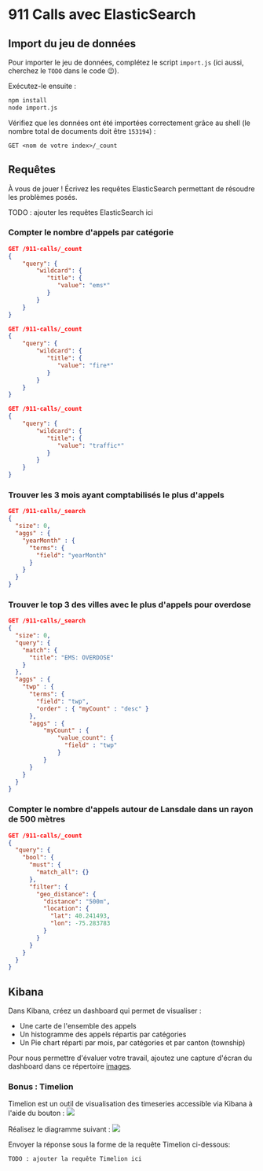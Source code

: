 # 911 Calls avec ElasticSearch

## Import du jeu de données

Pour importer le jeu de données, complétez le script `import.js` (ici aussi, cherchez le `TODO` dans le code :wink:).

Exécutez-le ensuite :

```bash
npm install
node import.js
```

Vérifiez que les données ont été importées correctement grâce au shell (le nombre total de documents doit être `153194`) :

```
GET <nom de votre index>/_count
```

## Requêtes

À vous de jouer ! Écrivez les requêtes ElasticSearch permettant de résoudre les problèmes posés.


TODO : ajouter les requêtes ElasticSearch ici

### Compter le nombre d'appels par catégorie

```JSON
GET /911-calls/_count
{
    "query": {
        "wildcard": {
           "title": {
              "value": "ems*"
           }
        }
    }
}

GET /911-calls/_count
{
    "query": {
        "wildcard": {
           "title": {
              "value": "fire*"
           }
        }
    }
}

GET /911-calls/_count
{
    "query": {
        "wildcard": {
           "title": {
              "value": "traffic*"
           }
        }
    }
}
```

### Trouver les 3 mois ayant comptabilisés le plus d'appels

```JSON
GET /911-calls/_search
{
  "size": 0,
  "aggs" : {
    "yearMonth" : {
      "terms": {
        "field": "yearMonth"
      }
    }
  }
}
```


### Trouver le top 3 des villes avec le plus d'appels pour overdose

```JSON
GET /911-calls/_search
{
  "size": 0,
  "query": {
    "match": {
      "title": "EMS: OVERDOSE"
    }
  },
  "aggs" : {
    "twp" : {
      "terms": {
        "field": "twp",
        "order" : { "myCount" : "desc" }
      },
      "aggs" : {
          "myCount" : {
              "value_count": {
                "field" : "twp"
              }
          }
      }
    }
  }
}
```

### Compter le nombre d'appels autour de Lansdale dans un rayon de 500 mètres

```JSON
GET /911-calls/_count
{
  "query": {
    "bool": {
      "must": {
        "match_all": {}
      },
      "filter": {
        "geo_distance": {
          "distance": "500m",
          "location": {
            "lat": 40.241493,
            "lon": -75.283783
          }
        }
      }
    }
  }
}
```

## Kibana

Dans Kibana, créez un dashboard qui permet de visualiser :

* Une carte de l'ensemble des appels
* Un histogramme des appels répartis par catégories
* Un Pie chart réparti par mois, par catégories et par canton (township)

Pour nous permettre d'évaluer votre travail, ajoutez une capture d'écran du dashboard dans ce répertoire [images](images).

### Bonus : Timelion
Timelion est un outil de visualisation des timeseries accessible via Kibana à l'aide du bouton : ![](images/timelion.png)

Réalisez le diagramme suivant :
![](images/timelion-chart.png)

Envoyer la réponse sous la forme de la requête Timelion ci-dessous:  

```
TODO : ajouter la requête Timelion ici
```
